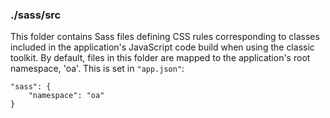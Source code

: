### ./sass/src

This folder contains Sass files defining CSS rules corresponding to classes
included in the application's JavaScript code build when using the classic toolkit.
By default, files in this folder are mapped to the application's root namespace, 'oa'.
This is set in `"app.json"`:

    "sass": {
        "namespace": "oa"
    }